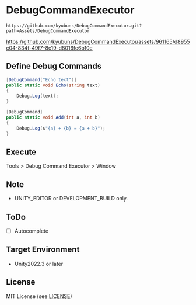 DebugCommandExecutor
===

`https://github.com/kyubuns/DebugCommandExecutor.git?path=Assets/DebugCommandExecutor`

https://github.com/kyubuns/DebugCommandExecutor/assets/961165/d8955c04-834f-49f7-8c19-d8016fe6b10e

## Define Debug Commands

```csharp
[DebugCommand("Echo text")]
public static void Echo(string text)
{
    Debug.Log(text);
}

[DebugCommand]
public static void Add(int a, int b)
{
    Debug.Log($"{a} + {b} = {a + b}");
}
```

## Execute

Tools > Debug Command Executor > Window

## Note

- UNITY_EDITOR or DEVELOPMENT_BUILD only.

## ToDo

- [ ] Autocomplete

## Target Environment

- Unity2022.3 or later

## License

MIT License (see [LICENSE](LICENSE))
